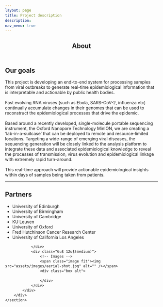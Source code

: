 ```yaml
---
layout: page
title: Project description
description: 
nav_menu: true
---
```


<!-- Main -->
<div id="main" class="alt">
	<!-- Content -->
	<section id="one">
		<div class="inner">
			<header class="major">
				<h1>About</h1>
			</header>
			<!-- Intro -->
			<h2 id="content">Our goals</h2>
			<p>This project is developing an end-to-end system for processing samples from viral outbreaks to generate real-time epidemiological information that is interpretable and actionable by public health bodies. <br> <br> Fast evolving RNA viruses (such as Ebola, SARS-CoV-2, influenza etc) continually accumulate changes in their genomes that can be used to reconstruct the epidemiological processes that drive the epidemic. <br> <br> Based around a recently developed, single-molecule portable sequencing instrument, the Oxford Nanopore Technology MinION, we are creating a ‘lab-in-a-suitcase’ that can be deployed to remote and resource-limited locations. Targeting a wide-range of emerging viral diseases, the sequencing generation will be closely linked to the analysis platform to integrate these data and associated epidemiological knowledge to reveal the processes of transmission, virus evolution and epidemiological linkage with extremely rapid turn-around. <br> <br> This real-time approach will provide actionable epidemiological insights within days of samples being taken from patients.</p>
			<hr class="major" />
			<!-- Subpoints -->
			<div class="row 200%">
				<div class="6u 12u$(medium)">
					<!-- Bullets -->
					<h2 id="content">Partners</h2>
						<ul>
							<li>University of Edinburgh</li>
							<li>University of Birmingham</li>
							<li>University of Cambridge</li>
							<li>KU Leuven</li>
							<li>University of Oxford</li>
							<li>Fred Hutchinson Cancer Research Center</li>
							<li>University of California Los Angeles</li>
						</ul>
					
				</div>
				<div class="6u$ 12u$(medium)">
					<!-- Images -->
					<span class="image fit"><img src="assets/images/aerial-shot.jpg" alt="" /></span>
					<div class="box alt">

					</div>
				</div>
			</div>
		</div>
	</section>
</div>
